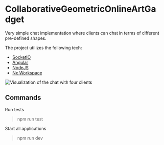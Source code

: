 # CollaborativeGeometricOnlineArtGadget

Very simple chat implementation where clients can chat in terms of different pre-defined shapes.

The project utilizes the following tech:

- [SocketIO](https://socket.io/)
- [Angular](https://angular.io/)
- [NodeJS](https://nodejs.dev/)
- [Nx Workspace](https://nx.dev/)

![Visualization of the chat with four clients](https://user-images.githubusercontent.com/43444902/122090866-8157b080-ce08-11eb-87c9-ef95e81f4d01.gif?style=centerme)

## Commands

Run tests

> npm run test

Start all applications

> npm run dev
